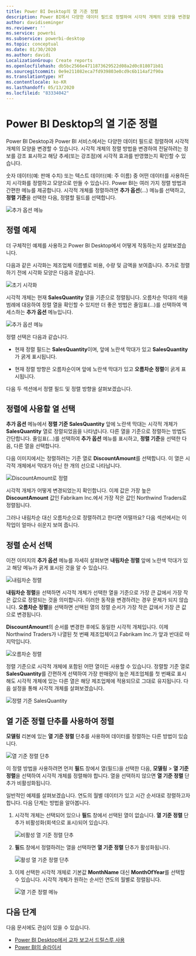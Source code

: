 ```yaml
---
title: Power BI Desktop의 열 기준 정렬
description: Power BI에서 다양한 데이터 필드로 정렬하여 시각적 개체의 모양을 변경할 수 있습니다.
author: davidiseminger
ms.reviewer: ''
ms.service: powerbi
ms.subservice: powerbi-desktop
ms.topic: conceptual
ms.date: 01/30/2020
ms.author: davidi
LocalizationGroup: Create reports
ms.openlocfilehash: db5bc2566e4711873629522d08a2d0c818071b81
ms.sourcegitcommit: 0e9e211082eca7fd939803e0cd9c6b114af2f90a
ms.translationtype: HT
ms.contentlocale: ko-KR
ms.lasthandoff: 05/13/2020
ms.locfileid: "83334042"
---
```

# <a name="sort-by-column-in-power-bi-desktop"></a>Power BI Desktop의 열 기준 정렬
Power BI Desktop과 Power BI 서비스에서는 다양한 데이터 필드로 정렬하여 시각적 개체의 모양을 변경할 수 있습니다. 시각적 개체의 정렬 방법을 변경하여 전달하려는 정보를 강조 표시하고 해당 추세(또는 강조점)에 시각적 효과를 반영했는지 확인할 수 있습니다.

숫자 데이터(예: 판매 수치) 또는 텍스트 데이터(예: 주 이름) 중 어떤 데이터를 사용하든지 시각화를 정렬하고 모양으로 만들 수 있습니다. Power BI는 여러 가지 정렬 방법과 간편한 메뉴를 제공합니다. 시각적 개체를 정렬하려면 **추가 옵션**(...) 메뉴를 선택하고, **정렬 기준**을 선택한 다음, 정렬할 필드를 선택합니다.

![추가 옵션 메뉴](media/desktop-sort-by-column/sortbycolumn_2.png)

## <a name="sorting-example"></a>정렬 예제
더 구체적인 예제를 사용하고 Power BI Desktop에서 어떻게 작동하는지 살펴보겠습니다.

다음과 같은 시각화는 제조업체 이름별로 비용, 수량 및 금액을 보여줍니다. 추가로 정렬하기 전에 시각화 모양은 다음과 같습니다.

![초기 시각화](media/desktop-sort-by-column/sortbycolumn_1.png)

시각적 개체는 현재 **SalesQuantity** 열을 기준으로 정렬됩니다. 오름차순 막대의 색을 범례에 대응하여 정렬 열을 확인할 수 있지만 더 좋은 방법은 줄임표(...)를 선택하여 액세스하는 **추가 옵션** 메뉴입니다.

![추가 옵션 메뉴](media/desktop-sort-by-column/sortbycolumn_2.png)

정렬 선택은 다음과 같습니다.

* 현재 정렬 필드는 **SalesQuantity**이며, 앞에 노란색 막대가 있고 **SalesQuantity**가 굵게 표시됩니다. 

* 현재 정렬 방향은 오름차순이며 앞에 노란색 막대가 있고 **오름차순 정렬**이 굵게 표시됩니다.

다음 두 섹션에서 정렬 필드 및 정렬 방향을 살펴보겠습니다.

## <a name="select-which-column-to-use-for-sorting"></a>정렬에 사용할 열 선택
**추가 옵션** 메뉴에서 **정렬 기준 SalesQuantity** 앞에 노란색 막대는 시각적 개체가 **SalesQuantity** 열로 정렬되었음을 나타냅니다. 다른 열을 기준으로 정렬하는 방법도 간단합니다. 줄임표(...)를 선택하여 **추가 옵션** 메뉴를 표시하고, **정렬 기준**을 선택한 다음, 다른 열을 선택합니다.

다음 이미지에서는 정렬하려는 기준 열로 **DiscountAmount**를 선택합니다. 이 열은 시각적 개체에서 막대가 아닌 한 개의 선으로 나타납니다. 

![DiscountAmount로 정렬](media/desktop-sort-by-column/sortbycolumn_3.png)

시각적 개체가 어떻게 변경되었는지 확인합니다. 이제 값은 가장 높은 **DiscountAmount** 값인 Fabrikam Inc.에서 가장 작은 값인 Northwind Traders로 정렬됩니다. 

그러나 내림차순 대신 오름차순으로 정렬하려고 한다면 어떨까요? 다음 섹션에서는 이 작업이 얼마나 쉬운지 보여 줍니다.

## <a name="select-the-sort-order"></a>정렬 순서 선택
이전 이미지의 **추가 옵션** 메뉴를 자세히 살펴보면 **내림차순 정렬** 앞에 노란색 막대가 있고 해당 메뉴가 굵게 표시된 것을 알 수 있습니다.

![내림차순 정렬](media/desktop-sort-by-column/sortbycolumn_4.png)

**내림차순 정렬**을 선택하면 시각적 개체가 선택한 열을 기준으로 가장 큰 값에서 가장 작은 값으로 정렬되는 것을 의미합니다. 이러한 동작을 변경하려는 경우 문제가 되지 않습니다. **오름차순 정렬**을 선택하면 선택된 열의 정렬 순서가 가장 작은 값에서 가장 큰 값으로 변경됩니다.

**DiscountAmount**의 순서를 변경한 후에도 동일한 시각적 개체입니다. 이제 Northwind Traders가 나열된 첫 번째 제조업체이고 Fabrikam Inc.가 앞과 반대로 마지막입니다.

![오름차순 정렬](media/desktop-sort-by-column/sortbycolumn_5.png)

정렬 기준으로 시각적 개체에 포함된 어떤 열이든 사용할 수 있습니다. 정렬할 기준 열로 **SalesQuantity**를 간편하게 선택하여 가장 판매량이 높은 제조업체를 첫 번째로 표시해도 시각적 개체에 있는 다른 열은 해당 제조업체에 적용되므로 그대로 유지됩니다. 다음 설정을 통해 시각적 개체를 살펴보겠습니다.

![정렬 기준 SalesQuantity](media/desktop-sort-by-column/sortbycolumn_6.png)

## <a name="sort-using-the-sort-by-column-button"></a>열 기준 정렬 단추를 사용하여 정렬
**모델링** 리본에 있는 **열 기준 정렬** 단추를 사용하여 데이터를 정렬하는 다른 방법이 있습니다.

![열 기준 정렬 단추](media/desktop-sort-by-column/sortbycolumn_8.png)

이 정렬 방법을 사용하려면 먼저 **필드** 창에서 열(필드)을 선택한 다음, **모델링** > **열 기준 정렬**을 선택하여 시각적 개체를 정렬해야 합니다. 열을 선택하지 않으면 **열 기준 정렬** 단추가 비활성화됩니다.

일반적인 예제를 살펴보겠습니다. 연도의 월별 데이터가 있고 시간 순서대로 정렬하고자 합니다. 다음 단계는 방법을 알아봅니다.

1. 시각적 개체는 선택되어 있으나 **필드** 창에서 선택된 열이 없습니다. **열 기준 정렬** 단추가 비활성화(회색으로 표시)되어 있습니다.
   
   ![비활성 열 기준 정렬 단추](media/desktop-sort-by-column/sortbycolumn_9.png)

2. **필드** 창에서 정렬하려는 열을 선택하면 **열 기준 정렬** 단추가 활성화됩니다.
   
   ![활성 열 기준 정렬 단추](media/desktop-sort-by-column/sortbycolumn_10.png)
3. 이제 선택한 시각적 개체로 기본값 **MonthName** 대신 **MonthOfYear**를 선택할 수 있습니다. 시각적 개체가 원하는 순서인 연도의 월별로 정렬됩니다.
   
   ![열 기준 정렬 메뉴](media/desktop-sort-by-column/sortbycolumn_11.png)


<!---
This functionality is no longer active. Jan 2020

## Getting back to default column for sorting
You can sort by any column you'd like, but there may be times when you want the visual to return to its default sorting column. No problem. For a visual that has a sort column selected, open the **More options** menu and select that column again, and the visualization returns to its default sort column.

For example, here's our previous chart:

![Initial visualization](media/desktop-sort-by-column/sortbycolumn_6.png)

When we go back to the menu and select **SalesQuantity** again, the visual defaults to being ordered alphabetically by **Manufacturer**, as shown in the following image.

![Default sort order](media/desktop-sort-by-column/sortbycolumn_7.png)

With so many options for sorting your visuals, creating just the chart or image you want is easy.
--->

## <a name="next-steps"></a>다음 단계

다음 문서에도 관심이 있을 수 있습니다.

* [Power BI Desktop에서 교차 보고서 드릴스루 사용](desktop-cross-report-drill-through.md)
* [Power BI의 슬라이서](../visuals/power-bi-visualization-slicers.md)
